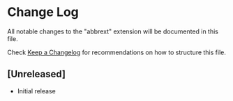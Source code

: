 # Change Log

All notable changes to the "abbrext" extension will be documented in this file.

Check [Keep a Changelog](http://keepachangelog.com/) for recommendations on how to structure this file.

## [Unreleased]

- Initial release